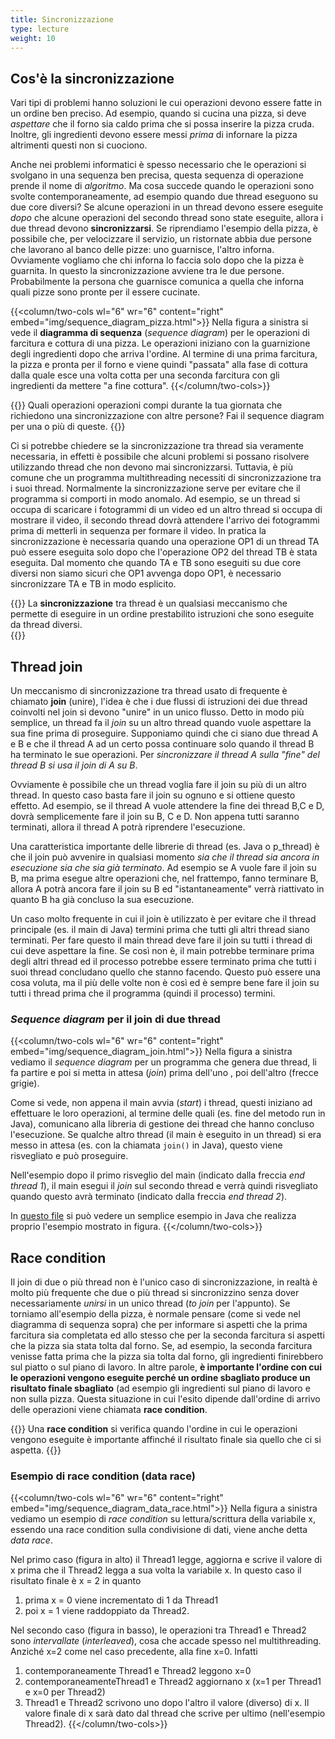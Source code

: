 ```yaml
---
title: Sincronizzazione
type: lecture
weight: 10
---
```

## Cos'è la sincronizzazione

Vari tipi di problemi hanno soluzioni le cui operazioni devono essere fatte in un ordine ben preciso. Ad esempio, quando si cucina una pizza, si deve *aspettare* che il forno sia caldo prima che si possa inserire la pizza cruda. Inoltre, gli ingredienti devono essere messi *prima* di infornare la pizza altrimenti questi non si cuociono. 

Anche nei problemi informatici è spesso necessario che le operazioni si svolgano in una sequenza ben precisa, questa sequenza di operazione prende il nome di *algoritmo*. Ma cosa succede quando le operazioni sono svolte contemporaneamente, ad esempio quando due thread eseguono su due core diversi? Se alcune operazioni in un thread devono essere eseguite *dopo* che alcune operazioni del secondo thread sono state eseguite, allora i due thread devono **sincronizzarsi**. Se riprendiamo l'esempio della pizza, è possibile che, per velocizzare il servizio, un ristornate abbia due persone che lavorano al banco delle pizze: uno guarnisce, l'altro inforna. Ovviamente vogliamo che chi inforna lo faccia solo dopo che la pizza è guarnita. In questo la sincronizzazione avviene tra le due persone. Probabilmente la persona che guarnisce comunica a quella che inforna quali pizze sono pronte per il essere cucinate.


{{<column/two-cols wl="6" wr="6" content="right" embed="img/sequence_diagram_pizza.html">}}
Nella figura a sinistra si vede il <b>diagramma di sequenza</b> (*sequence diagram*) per le operazioni di farcitura e cottura di una pizza. Le operazioni iniziano con la guarnizione degli ingredienti dopo che arriva l'ordine. Al termine di una prima farcitura, la pizza e pronta per il forno e viene quindi "passata" alla fase di cottura dalla quale esce una volta cotta per una seconda farcitura con gli ingredienti da mettere "a fine cottura".
{{</column/two-cols>}}

{{<exercise>}}
Quali operazioni operazioni compi durante la tua giornata che richiedono una sincronizzazione con altre persone? Fai il sequence diagram per una o più di queste.
{{</exercise>}}

Ci si potrebbe chiedere se la sincronizzazione tra thread sia veramente necessaria, in effetti è possibile che alcuni problemi si possano risolvere utilizzando thread che non devono mai sincronizzarsi. Tuttavia, è più comune che un programma multithreading necessiti di sincronizzazione tra i suoi thread. Normalmente la sincronizzazione serve per evitare che il programma si comporti in modo anomalo. Ad esempio, se un thread si occupa di scaricare i fotogrammi di un video ed un altro thread si occupa di mostrare il video, il secondo thread dovrà attendere l'arrivo dei fotogrammi prima di metterli in sequenza per formare il video. In pratica la sincronizzazione è necessaria quando una operazione OP1 di un thread TA può essere eseguita solo dopo che l'operazione OP2 del thread TB è stata eseguita. Dal momento che quando TA e TB sono eseguiti su due core diversi non siamo sicuri che OP1 avvenga dopo OP1, è necessario sincronizzare TA e TB in modo esplicito.

{{<def title="Sincronizzazione di thread">}}
La **sincronizzazione** tra thread è un qualsiasi meccanismo che permette di eseguire in un ordine prestabilito istruzioni che sono eseguite da thread diversi.  
{{</def>}}

## Thread join

Un meccanismo di sincronizzazione tra thread usato di frequente è chiamato **join** (unire), l'idea è che i due flussi di istruzioni dei due thread coinvolti nel join si devono "unire" in un unico flusso. Detto in modo più semplice, un thread fa il *join* su un altro thread quando vuole aspettare la sua fine prima di proseguire. Supponiamo quindi che ci siano due thread A e B e che il thread A ad un certo possa continuare solo quando il thread B ha terminato le sue operazioni. Per *sincronizzare il thread A sulla "fine" del thread B si usa il join di A su B*.

Ovviamente è possibile che un thread voglia fare il join su più di un altro thread. In questo caso basta fare il join su ognuno e si ottiene questo effetto. Ad esempio, se il thread A vuole attendere la fine dei thread B,C e D, dovrà semplicemente fare il join su B, C e D. Non appena tutti saranno terminati, allora il thread A potrà riprendere l'esecuzione.

Una caratteristica importante delle librerie di thread (es. Java o p_thread) è che il join può avvenire in qualsiasi momento *sia che il thread sia ancora in esecuzione sia che sia già terminato*. Ad esempio se A vuole fare il join su B, ma prima esegue altre operazioni che, nel frattempo, fanno terminare B, allora A potrà ancora fare il join su B ed "istantaneamente" verrà riattivato in quanto B ha già concluso la sua esecuzione.

Un caso molto frequente in cui il join è utilizzato è per evitare che il thread principale (es. il main di Java) termini prima che tutti gli altri thread siano terminati. Per fare questo il main thread deve fare il join su tutti i thread di cui deve aspettare la fine. Se così non è, il main potrebbe terminare prima degli altri thread ed il processo potrebbe essere terminato prima che tutti i suoi thread concludano quello che stanno facendo. Questo può essere una cosa voluta, ma il più delle volte non è così ed è sempre bene fare il join su tutti i thread prima che il programma (quindi il processo) termini.

### *Sequence diagram* per il join di due thread

{{<column/two-cols wl="6" wr="6" content="right" embed="img/sequence_diagram_join.html">}}
Nella figura a sinistra vediamo il *sequence diagram* per un programma che genera due thread, li fa partire e poi si metta in attesa (*join*) prima dell'uno , poi dell'altro (frecce grigie).

Come si vede, non appena il main avvia (*start*) i thread, questi iniziano ad effettuare le loro operazioni, al termine delle quali (es. fine del metodo run in Java), comunicano alla libreria di gestione dei thread che hanno concluso l'esecuzione. Se qualche altro thread (il main è eseguito in un thread) si era messo in attesa (es. con la chiamata `join()` in Java), questo viene risvegliato e può proseguire. 

Nell'esempio dopo il primo risveglio del main (indicato dalla freccia *end thread 1*), il main esegui il *join* sul secondo thread e verrà quindi risvegliato quando questo avrà terminato (indicato dalla freccia *end thread 2*).

In [questo file](https://github.com/ProfSchimd/4id_2021_2022/blob/master/thread/join/MainClass.java) si può vedere un semplice esempio in Java che realizza proprio l'esempio mostrato in figura.
{{</column/two-cols>}}

## Race condition

Il join di due o più thread non è l'unico caso di sincronizzazione, in realtà è molto più frequente che due o più thread si sincronizzino senza dover necessariamente *unirsi* in un unico thread (*to join* per l'appunto). Se torniamo all'esempio della pizza, è normale pensare (come si vede nel diagramma di sequenza sopra) che per informare si aspetti che la prima farcitura sia completata ed allo stesso che per la seconda farcitura si aspetti che la pizza sia stata tolta dal forno. Se, ad esempio, la seconda farcitura venisse fatta prima che la pizza sia tolta dal forno, gli ingredienti finirebbero sul piatto o sul piano di lavoro. In altre parole, **è importante l'ordine con cui le operazioni vengono eseguite perché un ordine sbagliato produce un risultato finale sbagliato** (ad esempio gli ingredienti sul piano di lavoro e non sulla pizza. Questa situazione in cui l'esito dipende dall'ordine di arrivo delle operazioni viene chiamata **race condition**.


{{<def title="Race condition">}}
Una **race condition** si verifica quando l'ordine in cui le operazioni vengono eseguite è importante affinché il risultato finale sia quello che ci si aspetta. 
{{</def>}}


### Esempio di race condition (data race)

{{<column/two-cols wl="6" wr="6" content="right" embed="img/sequence_diagram_data_race.html">}}
Nella figura a sinistra vediamo un esempio di *race condition* su lettura/scrittura della variabile x, essendo una race condition sulla condivisione di dati, viene anche detta *data race*.

Nel primo caso (figura in alto) il Thread1 legge, aggiorna e scrive il valore di x prima che il Thread2 legga a sua volta la variabile x. In questo caso il risultato finale è x = 2 in quanto
1. prima x = 0 viene incrementato di 1 da Thread1
2. poi x = 1 viene raddoppiato da Thread2.

Nel secondo caso (figura in basso), le operazioni tra Thread1 e Thread2 sono *intervallate* (*interleaved*), cosa che accade spesso nel multithreading. Anziché x=2 come nel caso precedente, alla fine x=0. Infatti
1. contemporaneamente Thread1 e Thread2 leggono x=0
2. contemporaneamenteThread1 e Thread2 aggiornano x (x=1 per Thread1 e x=0 per Thread2)
3. Thread1 e Thread2 scrivono uno dopo l'altro il valore (diverso) di x.
Il valore finale di x sarà dato dal thread che scrive per ultimo (nell'esempio Thread2).
{{</column/two-cols>}}
